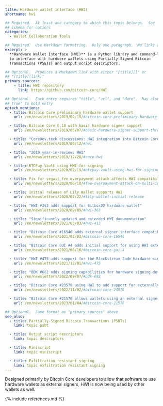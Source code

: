 ```yaml
---
title: Hardware wallet interface (HWI)
shortname: hwi

## Required.  At least one category to which this topic belongs.  See
## schema for options
categories:
  - Wallet Collaboration Tools

## Required.  Use Markdown formatting.  Only one paragraph.  No links allowed.
excerpt: >
  **Hardware Wallet Interface (HWI)** is a Python library and command-line tool used
  to interface with hardware wallets using Partially-Signed Bitcoin
  Transactions (PSBTs) and output script descriptors.

## Optional.  Produces a Markdown link with either "[title][]" or
## "[title](link)"
primary_sources:
    - title: HWI repository
      link: https://github.com/bitcoin-core/HWI

## Optional.  Each entry requires "title", "url", and "date".  May also use "feature:
## true" to bold entry
optech_mentions:
  - title: Bitcoin Core preliminary hardware wallet support
    url: /en/newsletters/2019/02/19/#bitcoin-core-preliminary-hardware-wallet-support

  - title: Bitcoin Core 0.18 with basic hardware signer support
    url: /en/newsletters/2019/05/07/#basic-hardware-signer-support-through-independent-tool

  - title: "CoreDev.tech discussions: HWI integration into Bitcoin Core"
    url: /en/newsletters/2019/06/12/#hwi

  - title: "2019 year-in-review: HWI"
    url: /en/newsletters/2019/12/28/#core-hwi

  - title: BTCPay Vault using HWI for signing
    url: /en/newsletters/2020/02/19/#btcpay-vault-using-hwi-for-signing

  - title: Fix for segwit fee overpayment attack affects HWI compatibility
    url: /en/newsletters/2020/06/10/#fee-overpayment-attack-on-multi-input-segwit-transactions

  - title: Initial release of Lily Wallet supports HWI
    url: /en/newsletters/2020/07/22/#lily-wallet-initial-release

  - title: "HWI #363 adds support for Bitbox02 hardware wallet"
    url: /en/newsletters/2020/09/09/#hwi-363

  - title: "Significantly updated and extended HWI documentation"
    url: /en/newsletters/2021/03/03/#hwi-413

  - title: "Bitcoin Core #16546 adds external signer interface compatible with HWI"
    url: /en/newsletters/2021/03/03/#bitcoin-core-16546

  - title: "Bitcoin Core GUI #4 adds initial support for using HWI external signers via the GUI"
    url: /en/newsletters/2021/06/16/#bitcoin-core-gui-4

  - title: "HWI #475 adds support for the Blockstream Jade hardware signer"
    url: /en/newsletters/2021/12/01/#hwi-475

  - title: "BDK #682 adds signing capabilities for hardware signing devices using HWI and rust-hwi"
    url: /en/newsletters/2022/09/07/#bdk-682

  - title: "Bitcoin Core #23578 using HWI to add support for externally signing taproot keypath spends"
    url: /en/newsletters/2022/11/02/#bitcoin-core-23578

  - title: "Bitcoin Core #21576 allows wallets using an external signer to RBF fee bump"
    url: /en/newsletters/2023/01/04/#bitcoin-core-21576

## Optional.  Same format as "primary_sources" above
see_also:
  - title: Partially-Signed Bitcoin Transactions (PSBTs)
    link: topic psbt

  - title: Output script descriptors
    link: topic descriptors

  - title: Miniscript
    link: topic miniscript

  - title: Exfiltration resistant signing
    link: topic exfiltration resistant signing
---
```

Designed primarily by Bitcoin Core developers to allow that software to
use hardware wallets as external signers, HWI is now being used by
other wallets as well.

{% include references.md %}
